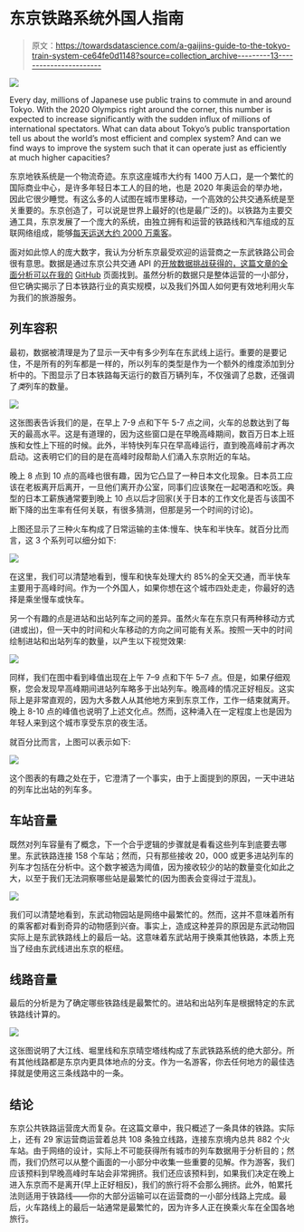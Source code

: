 # 东京铁路系统外国人指南

> 原文：<https://towardsdatascience.com/a-gaijins-guide-to-the-tokyo-train-system-ce64fe0d1148?source=collection_archive---------13----------------------->

![](img/2e8582ccc46895813344c564509cf581.png)

Every day, millions of Japanese use public trains to commute in and around Tokyo. With the 2020 Olympics right around the corner, this number is expected to increase significantly with the sudden influx of millions of international spectators. What can data about Tokyo’s public transportation tell us about the world’s most efficient and complex system? And can we find ways to improve the system such that it can operate just as efficiently at much higher capacities?

东京地铁系统是一个物流奇迹。东京这座城市大约有 1400 万人口，是一个繁忙的国际商业中心，是许多年轻日本工人的目的地，也是 2020 年奥运会的举办地，因此它很少睡觉。有这么多的人试图在城市里移动，一个高效的公共交通系统是至关重要的。东京创造了，可以说是世界上最好的(也是最广泛的)。以铁路为主要交通工具，东京发展了一个庞大的系统，由独立拥有和运营的铁路线和汽车组成的互联网络组成，能够[每天运送大约 2000 万乘客](https://en.wikipedia.org/wiki/Transport_in_Greater_Tokyo#Rail)。

面对如此惊人的庞大数字，我认为分析东京最受欢迎的运营商之一东武铁路公司会很有意思。数据是通过东京公共交通 API 的[开放数据挑战获得的，这篇文章的全面分析可以在我的](https://tokyochallenge.odpt.org/en/index.html) [GitHub](https://github.com/Nburkhal/Tokyo-Train-Data) 页面找到。虽然分析的数据只是整体运营的一小部分，但它确实揭示了日本铁路行业的真实规模，以及我们外国人如何更有效地利用火车为我们的旅游服务。

## 列车容积

最初，数据被清理是为了显示一天中有多少列车在东武线上运行。重要的是要记住，不是所有的列车都是一样的，所以列车的类型是作为一个额外的维度添加到分析中的。下图显示了日本铁路每天运行的数百万辆列车，不仅强调了总数，还强调了*类*列车的数量。

![](img/1827737edccc87de5f72a0439450e247.png)

这张图表告诉我们的是，在早上 7-9 点和下午 5-7 点之间，火车的总数达到了每天的最高水平。这是有道理的，因为这些窗口是在早晚高峰期间，数百万日本上班族和女性上下班的时候。此外，半特快列车只在早高峰运行，直到晚高峰前才再次启动。这表明它们的目的是在高峰时段帮助人们涌入东京附近的车站。

晚上 8 点到 10 点的高峰也很有趣，因为它凸显了一种日本文化现象。日本员工应该在老板离开后离开，一旦他们离开办公室，同事们应该聚在一起喝酒和吃饭。典型的日本工薪族通常要到晚上 10 点以后才回家(关于日本的工作文化是否与该国不断下降的出生率有任何关联，有很多猜测，但那是另一个时间的讨论)。

上图还显示了三种火车构成了日常运输的主体:慢车、快车和半快车。就百分比而言，这 3 个系列可以细分如下:

![](img/c101c0883f37cbb37e762a4ca622cb47.png)

在这里，我们可以清楚地看到，慢车和快车处理大约 85%的全天交通，而半快车主要用于高峰时间。作为一个外国人，如果你想在这个城市四处走走，你最好的选择是乘坐慢车或快车。

另一个有趣的点是进站和出站列车之间的差异。虽然火车在东京只有两种移动方式(进或出)，但一天中的时间和火车移动的方向之间可能有关系。按照一天中的时间绘制进站和出站列车的数量，以产生以下视觉效果:

![](img/1eede344d37110eee7523dbb5c3319be.png)

同样，我们在图中看到峰值出现在上午 7–9 点和下午 5–7 点。但是，如果仔细观察，您会发现早高峰期间进站列车略多于出站列车。晚高峰的情况正好相反。这实际上是非常直观的，因为大多数人从其他地方来到东京工作，工作一结束就离开。晚上 8-10 点的峰值也说明了上述文化点。然而，这种涌入在一定程度上也是因为年轻人来到这个城市享受东京的夜生活。

就百分比而言，上图可以表示如下:

![](img/38b887405a149ab2efbf06895a013562.png)

这个图表的有趣之处在于，它澄清了一个事实，由于上面提到的原因，一天中进站的列车比出站的列车多。

## 车站音量

既然对列车容量有了概念，下一个合乎逻辑的步骤就是看看这些列车到底要去哪里。东武铁路连接 158 个车站；然而，只有那些接收 20，000 或更多进站列车的列车才包括在分析中。这个数字被选为阈值，因为接收较少的站的数量变化如此之大，以至于我们无法洞察哪些站是最繁忙的(因为图表会变得过于混乱)。

![](img/c1f0034022f763d832384d1ee8189914.png)

我们可以清楚地看到，东武动物园站是网络中最繁忙的。然而，这并不意味着所有的乘客都对看到奇异的动物感到兴奋。事实上，造成这种差异的原因是东武动物园实际上是东武铁路线上的最后一站。这意味着东武站用于换乘其他铁路，本质上充当了经由东武线进出东京的枢纽。

## 线路音量

最后的分析是为了确定哪些铁路线是最繁忙的。进站和出站列车是根据特定的东武铁路线计算的。

![](img/3fdb2ef9a4e61e5a744b78135f701448.png)

这张图说明了大江线、堀里线和东京晴空塔线构成了东武铁路系统的绝大部分。所有其他线路都是东京内更具体地点的分支。作为一名游客，你去任何地方的最佳选择就是使用这三条线路中的一条。

## 结论

东京公共铁路运营庞大而复杂。在这篇文章中，我只概述了一条具体的铁路。实际上，还有 29 家运营商运营着总共 108 条独立线路，连接东京境内总共 882 个火车站。由于网络的设计，实际上不可能获得所有城市的列车数据用于分析目的；然而，我们仍然可以从整个画面的一小部分中收集一些重要的见解。作为游客，我们应该预料到早晚高峰时车站会非常拥挤。我们还应该预料到，如果我们决定在晚上进入东京而不是离开(早上正好相反)，我们的旅行将不会那么拥挤。此外，帕累托法则适用于铁路线——你的大部分运输可以在运营商的一小部分线路上完成。最后，火车路线上的最后一站通常是最繁忙的，因为许多人正在换乘火车在全国各地旅行。